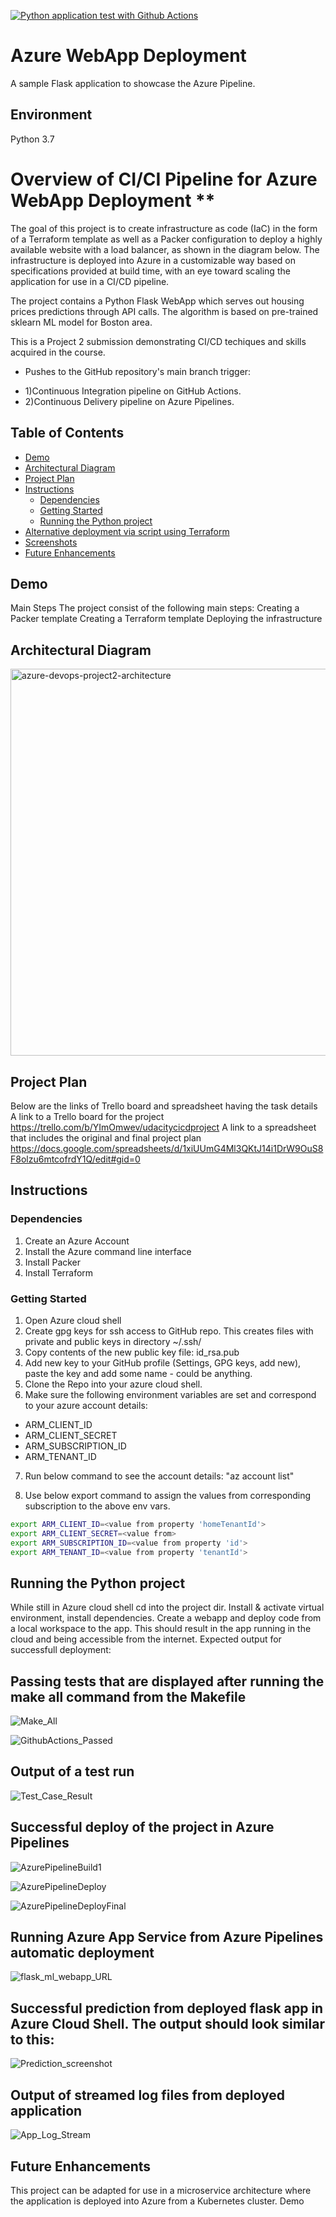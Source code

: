 [![Python application test with Github Actions](https://github.com/chetalid/azure_pipelines_exercise/actions/workflows/main.yml/badge.svg)](https://github.com/chetalid/azure_pipelines_exercise/actions/workflows/main.yml)

# Azure WebApp Deployment 
A sample Flask application to showcase the Azure Pipeline.

## Environment
Python 3.7

# Overview of CI/CI Pipeline for Azure WebApp Deployment **
		
The goal of this project is to create infrastructure as code (IaC) in the form of a Terraform template as well as a Packer configuration to deploy a highly available website with a load balancer, as shown in the diagram below. The infrastructure is deployed into Azure in a customizable way based on specifications provided at build time, with an eye toward scaling the application for use in a CI/CD pipeline.

The project contains a Python Flask WebApp which serves out housing prices predictions through API calls. The algorithm is based on pre-trained sklearn ML model for Boston area.

This is a Project 2 submission demonstrating CI/CD techiques and skills acquired in the course.

- Pushes to the GitHub repository's main branch trigger:

* 1)Continuous Integration pipeline on GitHub Actions.
* 2)Continuous Delivery pipeline on Azure Pipelines.
 
## Table of Contents
- [Demo](#demo)
- [Architectural Diagram](#architectural-diagram)
- [Project Plan](#project-plan)
- [Instructions](#instructions)
  * [Dependencies](#dependencies)
  * [Getting Started](#getting-started)
  * [Running the Python project](#running-the-python-project)
- [Alternative deployment via script using Terraform](#alternative-deployment-via-script-using-terraform)
- [Screenshots](#screenshots)
- [Future Enhancements](#future-enhancements)

## Demo
 
Main Steps
The project consist of the following main steps:
Creating a Packer template
Creating a Terraform template
Deploying the infrastructure
 

 
## Architectural Diagram

 
 <img width="619" alt="azure-devops-project2-architecture" src="https://user-images.githubusercontent.com/18601050/184720437-2707d201-274f-4e8e-ba67-27e68f572a91.png">



 ## Project Plan
Below are the links of Trello board and spreadsheet having the task details
A link to a Trello board for the project
	https://trello.com/b/YImOmwev/udacitycicdproject
A link to a spreadsheet that includes the original and final project plan
	https://docs.google.com/spreadsheets/d/1xiUUmG4Ml3QKtJ14i1DrW9OuS8F8olzu6mtcofrdY1Q/edit#gid=0

## Instructions

### Dependencies

1. Create an Azure Account
2. Install the Azure command line interface
3. Install Packer
4. Install Terraform
 
### Getting Started

1. Open Azure cloud shell
2. Create gpg keys for ssh access to GitHub repo. This creates files with private and public keys in directory ~/.ssh/
3. Copy contents of the new public key file: id_rsa.pub
4. Add new key to your GitHub profile (Settings, GPG keys, add new), paste the key and add some name - could be anything.
5. Clone the Repo into your azure cloud shell.
6. Make sure the following environment variables are set and correspond to your azure account details:

* ARM_CLIENT_ID 
* ARM_CLIENT_SECRET
* ARM_SUBSCRIPTION_ID
* ARM_TENANT_ID

7. Run below command to see the account details:
	"az account list"
 
8. Use below export command to assign the values from corresponding subscription to the above env vars.

```bash
export ARM_CLIENT_ID=<value from property 'homeTenantId'>
export ARM_CLIENT_SECRET=<value from>
export ARM_SUBSCRIPTION_ID=<value from property 'id'>
export ARM_TENANT_ID=<value from property 'tenantId'>
```

## Running the Python project

While still in Azure cloud shell cd into the project dir.
Install & activate virtual environment, install dependencies.
Create a webapp and deploy code from a local workspace to the app.
This should result in the app running in the cloud and being accessible from the internet. Expected output for successfull deployment:
 
## Passing tests that are displayed after running the make all command from the Makefile
	
	
	
	
![Make_All](https://user-images.githubusercontent.com/18601050/184724208-efd7c307-9d3b-4c0d-81aa-9702b1973c82.png)

	

	
	
	
	
![GithubActions_Passed](https://user-images.githubusercontent.com/18601050/184724105-3fb199a3-d514-4ba9-aa82-09ad9e47122c.png)

	
	

	

## Output of a test run
	
	
	
	

![Test_Case_Result](https://user-images.githubusercontent.com/18601050/184724283-476a2f7b-dac0-48d0-9cc8-93a37d1a3f37.png)

	




## Successful deploy of the project in Azure Pipelines

	
	
 
![AzurePipelineBuild1](https://user-images.githubusercontent.com/18601050/184720564-013e30c9-b9d3-4594-be20-052f94e52658.png)
	
	
	

	
![AzurePipelineDeploy](https://user-images.githubusercontent.com/18601050/184720621-86edc3ca-f3aa-4afe-a31e-127ed6d8bea9.png)

 
	


	
	
	
![AzurePipelineDeployFinal](https://user-images.githubusercontent.com/18601050/184724332-27cb7aca-81b8-4131-96fb-7a1e8e62dc03.png)

	
	
	
	
	

## Running Azure App Service from Azure Pipelines automatic deployment
	
	
	
	
![flask_ml_webapp_URL](https://user-images.githubusercontent.com/18601050/184722885-114573fa-a7fb-4714-a646-32ff981e03df.png)

	
	
	
	

	
	
## Successful prediction from deployed flask app in Azure Cloud Shell. The output should look similar to this:
	
	
	
	
![Prediction_screenshot](https://user-images.githubusercontent.com/18601050/184723109-6968feaf-42ec-4c42-b620-00966d72abae.png)


	
	
	

	
	
	
## Output of streamed log files from deployed application

	
	
	
![App_Log_Stream](https://user-images.githubusercontent.com/18601050/184723143-7623e309-d13b-4697-ad1e-1fc07c971487.png)
	

	


	
	



	

	
## Future Enhancements
	
	
This project can be adapted for use in a microservice architecture where the application is deployed into Azure from a Kubernetes cluster.
Demo

